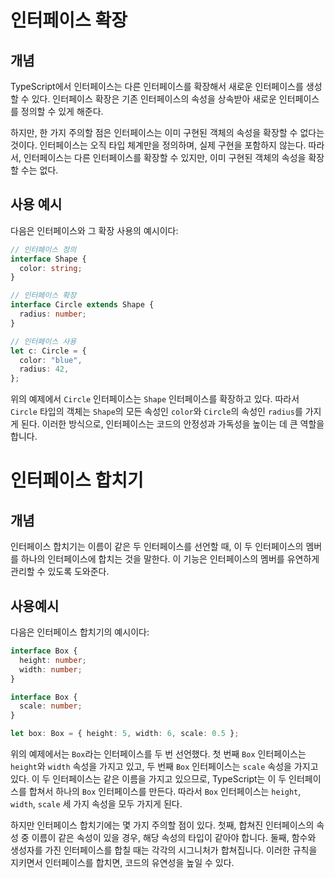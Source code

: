# 인터페이스 확장

## 개념

TypeScript에서 인터페이스는 다른 인터페이스를 확장해서 새로운 인터페이스를 생성할 수 있다. 인터페이스 확장은 기존 인터페이스의 속성을 상속받아 새로운 인터페이스를 정의할 수 있게 해준다.

하지만, 한 가지 주의할 점은 인터페이스는 이미 구현된 객체의 속성을 확장할 수 없다는 것이다. 인터페이스는 오직 타입 체계만을 정의하며, 실제 구현을 포함하지 않는다. 따라서, 인터페이스는 다른 인터페이스를 확장할 수 있지만, 이미 구현된 객체의 속성을 확장할 수는 없다.

## 사용 예시

다음은 인터페이스와 그 확장 사용의 예시이다:

```ts
// 인터페이스 정의
interface Shape {
  color: string;
}

// 인터페이스 확장
interface Circle extends Shape {
  radius: number;
}

// 인터페이스 사용
let c: Circle = {
  color: "blue",
  radius: 42,
};
```

위의 예제에서 `Circle` 인터페이스는 `Shape` 인터페이스를 확장하고 있다. 따라서 `Circle` 타입의 객체는 `Shape`의 모든 속성인 `color`와 `Circle`의 속성인 `radius`를 가지게 된다. 이러한 방식으로, 인터페이스는 코드의 안정성과 가독성을 높이는 데 큰 역할을 합니다.

# 인터페이스 합치기

## 개념

인터페이스 합치기는 이름이 같은 두 인터페이스를 선언할 때, 이 두 인터페이스의 멤버를 하나의 인터페이스에 합치는 것을 말한다. 이 기능은 인터페이스의 멤버를 유연하게 관리할 수 있도록 도와준다.

## 사용예시

다음은 인터페이스 합치기의 예시이다:

```ts
interface Box {
  height: number;
  width: number;
}

interface Box {
  scale: number;
}

let box: Box = { height: 5, width: 6, scale: 0.5 };
```

위의 예제에서는 `Box`라는 인터페이스를 두 번 선언했다. 첫 번째 `Box` 인터페이스는 `height`와 `width` 속성을 가지고 있고, 두 번째 `Box` 인터페이스는 `scale` 속성을 가지고 있다. 이 두 인터페이스는 같은 이름을 가지고 있으므로, TypeScript는 이 두 인터페이스를 합쳐서 하나의 `Box` 인터페이스를 만든다. 따라서 `Box` 인터페이스는 `height`, `width`, `scale` 세 가지 속성을 모두 가지게 된다.

하지만 인터페이스 합치기에는 몇 가지 주의할 점이 있다. 첫째, 합쳐진 인터페이스의 속성 중 이름이 같은 속성이 있을 경우, 해당 속성의 타입이 같아야 합니다. 둘째, 함수와 생성자를 가진 인터페이스를 합칠 때는 각각의 시그니처가 합쳐집니다. 이러한 규칙을 지키면서 인터페이스를 합치면, 코드의 유연성을 높일 수 있다.
